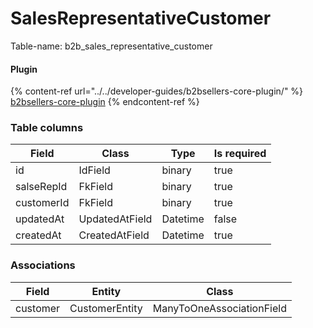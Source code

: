 # SalesRepresentativeCustomer

Table-name: b2b\_sales\_representative\_customer

#### Plugin

{% content-ref url="../../developer-guides/b2bsellers-core-plugin/" %}
[b2bsellers-core-plugin](../../developer-guides/b2bsellers-core-plugin/)
{% endcontent-ref %}

### Table columns

| Field      | Class          | Type     | Is required |
| ---------- | -------------- | -------- | ----------- |
| id         | IdField        | binary   | true        |
| salseRepId | FkField        | binary   | true        |
| customerId | FkField        | binary   | true        |
| updatedAt  | UpdatedAtField | Datetime | false       |
| createdAt  | CreatedAtField | Datetime | true        |

### Associations

| Field    | Entity         | Class                     |
| -------- | -------------- | ------------------------- |
| customer | CustomerEntity | ManyToOneAssociationField |

